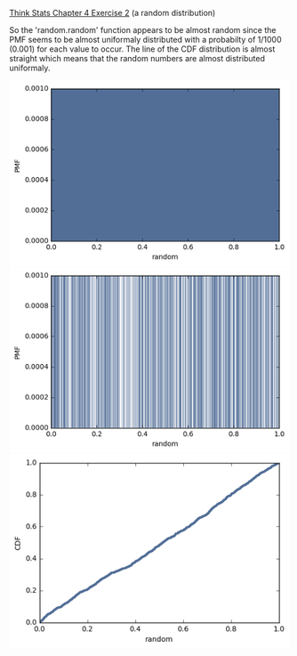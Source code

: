 [Think Stats Chapter 4 Exercise 2](http://greenteapress.com/thinkstats2/html/thinkstats2005.html#toc41) (a random distribution)

So the 'random.random' function appears to be almost random since the PMF seems to be almost uniformaly distributed with a probabilty of 1/1000 (0.001) for each value to occur. The line of the CDF distribution is almost straight which means that the random numbers are almost distributed uniformaly. 

![img](https://github.com/Flowinger/dsp/blob/master/img/Unknown.png) ![img](https://github.com/Flowinger/dsp/blob/master/img/Unknown-3.png)
![img](https://github.com/Flowinger/dsp/blob/master/img/Unknown-2.png)
